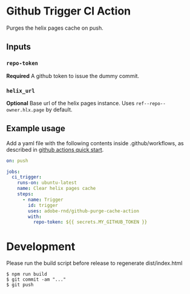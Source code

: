 # Github Trigger CI Action

Purges the helix pages cache on push.

## Inputs

### `repo-token`

**Required** A github token to issue the dummy commit.

### `helix_url`

**Optional** Base url of the helix pages instance. Uses
`ref--repo--owner.hlx.page` by default.

## Example usage

Add a yaml file with the following contents inside .github/workflows, as
described in [github actions quick
start](https://docs.github.com/en/free-pro-team@latest/actions/quickstart).

```yaml
on: push

jobs:
  ci_trigger:
    runs-on: ubuntu-latest
    name: Clear helix pages cache
    steps:
      - name: Trigger
        id: trigger
        uses: adobe-rnd/github-purge-cache-action
        with:
          repo-token: ${{ secrets.MY_GITHUB_TOKEN }}
```

# Development

Please run the build script before release to regenerate dist/index.html

```sh-session
$ npm run build
$ git commit -am "..."
$ git push
```

